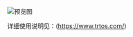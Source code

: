 ![预览图](https://images.gitee.com/uploads/images/2018/0711/184308_577173c1_1258290.jpeg "ISLAND_SAMPLE.jpg")

详细使用说明见：(https://www.trtos.com/)
